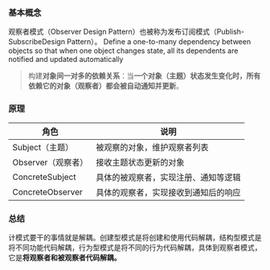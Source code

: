 ### 基本概念
观察者模式（Observer Design Pattern）也被称为发布订阅模式（Publish-SubscribeDesign Pattern）。
Define a one-to-many dependency between objects so that when one object changes state, all its dependents are notified and updated automatically
>构建**对象间一对多的依赖关系**：当**一个对象（主题）状态发生变化时，所有依赖它的对象（观察者）都会被自动通知并更新**。
### 原理
| 角色               | 说明                 |
| ---------------- | ------------------ |
| Subject（主题）      | 被观察的对象，维护观察者列表     |
| Observer（观察者）    | 接收主题状态更新的对象        |
| ConcreteSubject  | 具体的被观察者，实现注册、通知等逻辑 |
| ConcreteObserver | 具体的观察者，实现接收到通知后的响应 |
### 总结
计模式要干的事情就是解耦。创建型模式是将创建和使用代码解耦，结构型模式是将不同功能代码解耦，行为型模式是将不同的行为代码解耦，具体到观察者模式，它是**将观察者和被观察者代码解耦。**